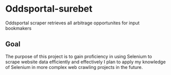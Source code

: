 # Oddsportal-surebet
Oddsportal scraper retrieves all arbitrage opportunites for input bookmakers

## Goal
The purpose of this project is to gain proficiency in using Selenium to scrape website data efficiently and effectively
I plan to apply my knowledge of Selenium in more complex web crawling projects in the future.
